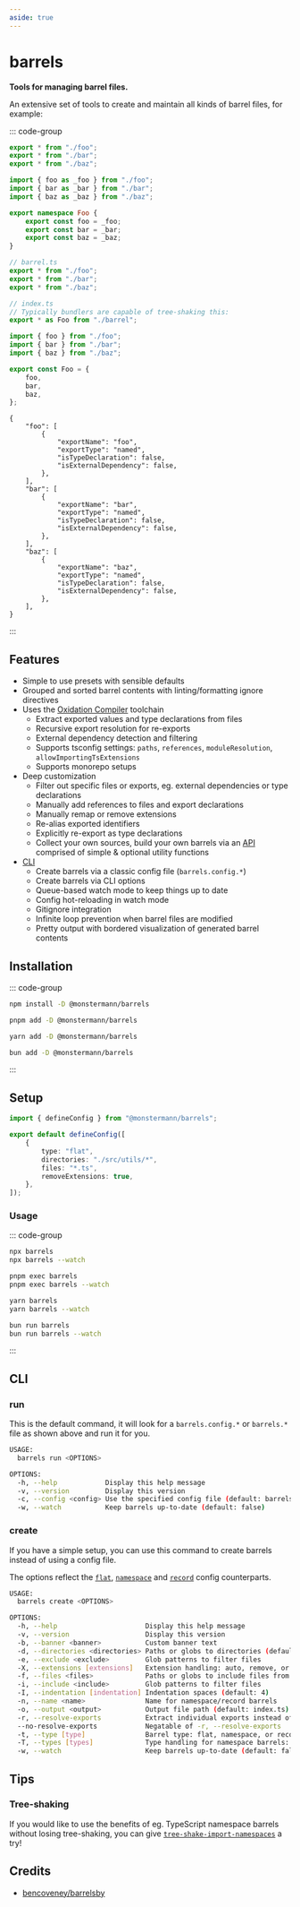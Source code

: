 ```yaml
---
aside: true
---
```


# barrels

**Tools for managing barrel files.**

An extensive set of tools to create and maintain all kinds of barrel files, for example:

::: code-group

```ts [Classic]
export * from "./foo";
export * from "./bar";
export * from "./baz";
```

```ts [Namespace]
import { foo as _foo } from "./foo";
import { bar as _bar } from "./bar";
import { baz as _baz } from "./baz";

export namespace Foo {
    export const foo = _foo;
    export const bar = _bar;
    export const baz = _baz;
}
```

```ts [Tree-shakeble Namespace]
// barrel.ts
export * from "./foo";
export * from "./bar";
export * from "./baz";

// index.ts
// Typically bundlers are capable of tree-shaking this:
export * as Foo from "./barrel";
```

```ts [Record]
import { foo } from "./foo";
import { bar } from "./bar";
import { baz } from "./baz";

export const Foo = {
    foo,
    bar,
    baz,
};
```

```jsonc [JSON]
{
    "foo": [
        {
            "exportName": "foo",
            "exportType": "named",
            "isTypeDeclaration": false,
            "isExternalDependency": false,
        },
    ],
    "bar": [
        {
            "exportName": "bar",
            "exportType": "named",
            "isTypeDeclaration": false,
            "isExternalDependency": false,
        },
    ],
    "baz": [
        {
            "exportName": "baz",
            "exportType": "named",
            "isTypeDeclaration": false,
            "isExternalDependency": false,
        },
    ],
}
```

:::

## Features

- Simple to use presets with sensible defaults
- Grouped and sorted barrel contents with linting/formatting ignore directives
- Uses the [Oxidation Compiler](https://oxc.rs/) toolchain
    - Extract exported values and type declarations from files
    - Recursive export resolution for re-exports
    - External dependency detection and filtering
    - Supports tsconfig settings: `paths`, `references`, `moduleResolution`, `allowImportingTsExtensions`
    - Supports monorepo setups
- Deep customization
    - Filter out specific files or exports, eg. external dependencies or type declarations
    - Manually add references to files and export declarations
    - Manually remap or remove extensions
    - Re-alias exported identifiers
    - Explicitly re-export as type declarations
    - Collect your own sources, build your own barrels via an [API](./API/Guide) comprised of simple & optional utility functions
- [CLI](#cli)
    - Create barrels via a classic config file (`barrels.config.*`)
    - Create barrels via CLI options
    - Queue-based watch mode to keep things up to date
    - Config hot-reloading in watch mode
    - Gitignore integration
    - Infinite loop prevention when barrel files are modified
    - Pretty output with bordered visualization of generated barrel contents

## Installation

::: code-group

```sh [npm]
npm install -D @monstermann/barrels
```

```sh [pnpm]
pnpm add -D @monstermann/barrels
```

```sh [yarn]
yarn add -D @monstermann/barrels
```

```sh [bun]
bun add -D @monstermann/barrels
```

:::

## Setup

```ts [barrels.config.ts]
import { defineConfig } from "@monstermann/barrels";

export default defineConfig([
    {
        type: "flat",
        directories: "./src/utils/*",
        files: "*.ts",
        removeExtensions: true,
    },
]);
```

### Usage

::: code-group

```sh [npm]
npx barrels
npx barrels --watch
```

```sh [pnpm]
pnpm exec barrels
pnpm exec barrels --watch
```

```sh [yarn]
yarn barrels
yarn barrels --watch
```

```sh [bun]
bun run barrels
bun run barrels --watch
```

:::

## CLI

### run

This is the default command, it will look for a `barrels.config.*` or `barrels.*` file as shown above and run it for you.

```sh
USAGE:
  barrels run <OPTIONS>

OPTIONS:
  -h, --help            Display this help message
  -v, --version         Display this version
  -c, --config <config> Use the specified config file (default: barrels.config.*, barrels.*)
  -w, --watch           Keep barrels up-to-date (default: false)
```

### create

If you have a simple setup, you can use this command to create barrels instead of using a config file.

The options reflect the [`flat`](./Config/flat), [`namespace`](./Config/namespace) and [`record`](./Config/record) config counterparts.

```sh
USAGE:
  barrels create <OPTIONS>

OPTIONS:
  -h, --help                      Display this help message
  -v, --version                   Display this version
  -b, --banner <banner>           Custom banner text
  -d, --directories <directories> Paths or globs to directories (default: $PWD)
  -e, --exclude <exclude>         Glob patterns to filter files
  -X, --extensions [extensions]   Extension handling: auto, remove, or ts:js,tsx:jsx,… (default: auto)
  -f, --files <files>             Paths or globs to include files from
  -i, --include <include>         Glob patterns to filter files
  -I, --indentation [indentation] Indentation spaces (default: 4)
  -n, --name <name>               Name for namespace/record barrels
  -o, --output <output>           Output file path (default: index.ts)
  -r, --resolve-exports           Extract individual exports instead of wildcards
  --no-resolve-exports            Negatable of -r, --resolve-exports
  -t, --type [type]               Barrel type: flat, namespace, or record (default: flat)
  -T, --types [types]             Type handling for namespace barrels: merge, nested, flat (default: flat)
  -w, --watch                     Keep barrels up-to-date (default: false)
```

## Tips

### Tree-shaking

If you would like to use the benefits of eg. TypeScript namespace barrels without losing tree-shaking, you can give [`tree-shake-import-namespaces`](https://michaelostermann.github.io/tree-shake-import-namespaces/) a try!

## Credits

- [bencoveney/barrelsby](https://github.com/bencoveney/barrelsby)
